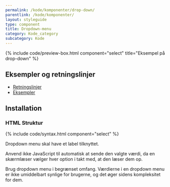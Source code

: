 ```yaml
---
permalink: /kode/komponenter/drop-down/
parentlink: /kode/komponenter/
layout: styleguide
type: component
title: Dropdown-menu
category: Kode_category
subcategory: Kode
---
```


{% include code/preview-box.html component="select" title="Eksempel på drop-down" %}

## Eksempler og retningslinjer
<ul class="nobullet-list">
    <li><a href="/komponenter/drop-down/#retningslinjer">Retningslinjer</a></li>
    <li><a href="/komponenter/drop-down/">Eksempler</a></li>
</ul>

## Installation

### HTML Struktur

{% include code/syntax.html component="select" %}

Dropdown menu skal have et label tilknyttet.

Anvend ikke JavaScript til automatisk at sende den valgte værdi, da en skærmlæser vælger hver option i takt med, at den læser dem op.

Brug dropdown menu i begrænset omfang. Værdierne i en dropdown menu er ikke umiddelbart synlige for brugerne, og det øger sidens kompleksitet for dem.
